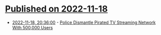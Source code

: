 # [Published on 2022-11-18](index.md)

* [2022-11-18, 20:36:00](https://yro.slashdot.org/story/22/11/18/2036214/police-dismantle-pirated-tv-streaming-network-with-500000-users?utm_source=rss1.0mainlinkanon&utm_medium=feed) - [Police Dismantle Pirated TV Streaming Network With 500,000 Users](https://yro.slashdot.org/story/22/11/18/2036214/police-dismantle-pirated-tv-streaming-network-with-500000-users?utm_source=rss1.0mainlinkanon&utm_medium=feed)
